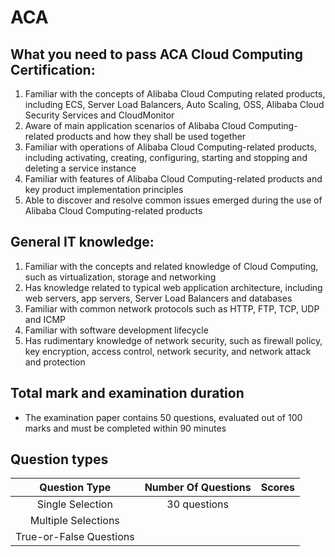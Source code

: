 # ACA
## What	you	need to	pass ACA Cloud Computing Certification:	
1. Familiar	with the concepts	of Alibaba Cloud Computing related products, including ECS,	Server Load	Balancers, Auto	Scaling, OSS,	Alibaba	Cloud	Security Services	and	CloudMonitor
2. Aware of	main application scenarios of	Alibaba	Cloud	Computing-related	products and how they	shall	be used	together
3. Familiar	with operations	of Alibaba Cloud Computing-related products, including activating, creating, configuring,	starting and stopping	and	deleting a service instance
4. Familiar	with features	of Alibaba Cloud Computing-related products	and	key	product implementation principles
5. Able	to discover	and	resolve	common issues	emerged during the use of	Alibaba	Cloud	Computing-related	products

## General IT knowledge:
1. Familiar	with the concepts	and	related	knowledge	of Cloud Computing, such as virtualization, storage and networking
2. Has knowledge related to	typical	web	application	architecture,	including	web	servers, app servers,	Server Load	Balancers	and	databases
3. Familiar	with common	network	protocols	such as	HTTP,	FTP, TCP,	UDP	and	ICMP
4. Familiar	with software	development	lifecycle
5. Has rudimentary knowledge of	network	security,	such as	firewall policy, key encryption, access	control, network security, and network attack	and	protection

## Total mark and	examination	duration
- The	examination	paper	contains 50 questions, evaluated out of	100	marks and	must be	completed	within 90 minutes

## Question	types
| Question Type | Number Of Questions | Scores |
| :--: | :--: | :--: |
| Single Selection | 30 questions
| Multiple Selections | 
| True-or-False Questions |
